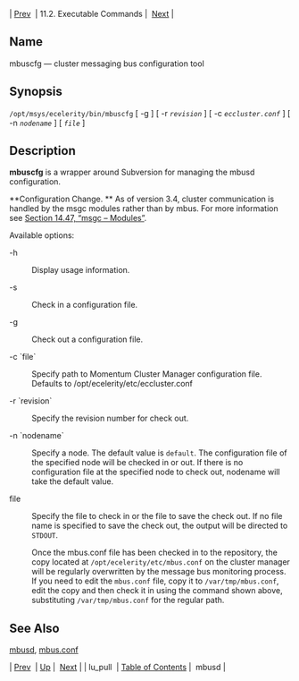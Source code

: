 | [Prev](executable.lu_pull)  | 11.2. Executable Commands |  [Next](executable.mbusd.php) |

<a name="executable.mbuscfg"></a>
## Name

mbuscfg — cluster messaging bus configuration tool

## Synopsis

`/opt/msys/ecelerity/bin/mbuscfg` [ -g ] [ -r *`revision`* ] [ -c *`eccluster.conf`* ] [ -n *`nodename`* ] [ *`file`* ]

<a name="idp14731200"></a>
## Description

**mbuscfg** is a wrapper around Subversion for managing the mbusd configuration.

**Configuration Change. ** As of version 3.4, cluster communication is handled by the msgc modules rather than by mbus. For more information see [Section 14.47, “msgc – Modules”](modules.msgc "14.47. msgc – Modules").

Available options:

<dl className="variablelist">

<dt>-h</dt>

<dd>

Display usage information.

</dd>

<dt>-s</dt>

<dd>

Check in a configuration file.

</dd>

<dt>-g</dt>

<dd>

Check out a configuration file.

</dd>

<dt>-c `file`</dt>

<dd>

Specify path to Momentum Cluster Manager configuration file. Defaults to /opt/ecelerity/etc/eccluster.conf

</dd>

<dt>-r `revision`</dt>

<dd>

Specify the revision number for check out.

</dd>

<dt>-n `nodename`</dt>

<dd>

Specify a node. The default value is `default`. The configuration file of the specified node will be checked in or out. If there is no configuration file at the specified node to check out, nodename will take the default value.

</dd>

<dt>file</dt>

<dd>

Specify the file to check in or the file to save the check out. If no file name is specified to save the check out, the output will be directed to `STDOUT`.

Once the mbus.conf file has been checked in to the repository, the copy located at `/opt/ecelerity/etc/mbus.conf` on the cluster manager will be regularly overwritten by the message bus monitoring process. If you need to edit the `mbus.conf` file, copy it to `/var/tmp/mbus.conf`, edit the copy and then check it in using the command shown above, substituting `/var/tmp/mbus.conf` for the regular path.

</dd>

</dl>

<a name="idp14753232"></a>
## See Also

[mbusd](executable.mbusd "mbusd"), [mbus.conf](mbus.conf.php "mbus.conf")

| [Prev](executable.lu_pull)  | [Up](exe.commands.details.php) |  [Next](executable.mbusd.php) |
| lu_pull  | [Table of Contents](index) |  mbusd |
